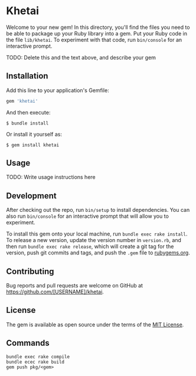 # Khetai

Welcome to your new gem! In this directory, you'll find the files you need to be able to package up your Ruby library into a gem. Put your Ruby code in the file `lib/khetai`. To experiment with that code, run `bin/console` for an interactive prompt.

TODO: Delete this and the text above, and describe your gem

## Installation

Add this line to your application's Gemfile:

```ruby
gem 'khetai'
```

And then execute:

    $ bundle install

Or install it yourself as:

    $ gem install khetai

## Usage

TODO: Write usage instructions here

## Development

After checking out the repo, run `bin/setup` to install dependencies. You can also run `bin/console` for an interactive prompt that will allow you to experiment.

To install this gem onto your local machine, run `bundle exec rake install`. To release a new version, update the version number in `version.rb`, and then run `bundle exec rake release`, which will create a git tag for the version, push git commits and tags, and push the `.gem` file to [rubygems.org](https://rubygems.org).

## Contributing

Bug reports and pull requests are welcome on GitHub at https://github.com/[USERNAME]/khetai.


## License

The gem is available as open source under the terms of the [MIT License](https://opensource.org/licenses/MIT).


## Commands
```
bundle exec rake compile
bundle ecec rake build
gem push pkg/<gem>
```